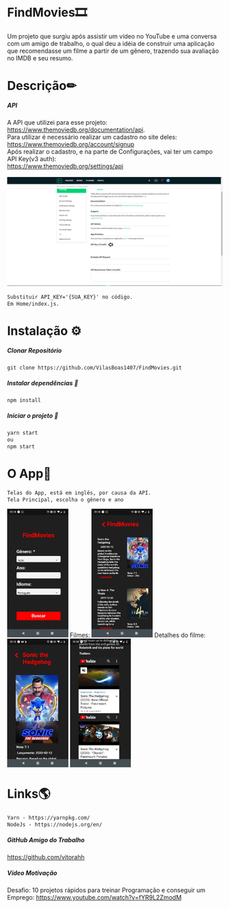 ﻿#                                                       FindMovies🎞
 
 Um projeto que surgiu após assistir um vídeo no YouTube e uma conversa com um amigo de trabalho, o qual deu a idéia de construir uma aplicação que recomendasse um filme a partir de um gênero, trazendo sua avaliação no IMDB e seu resumo.
	
  # Descrição✏
  ##### API
  
  A API que utilizei para esse projeto: https://www.themoviedb.org/documentation/api. <br>
Para utilizar é necessário realizar um cadastro no site deles:
https://www.themoviedb.org/account/signup <br>
Após realizar o cadastro, e na parte de Configurações, vai ter um campo API Key(v3 auth):<br>
https://www.themoviedb.org/settings/api <br>
<br>
<img src="git.png"> 

	Substituir API_KEY='{SUA_KEY}' no código.
	Em Home/index.js.
	

  # Instalação ⚙
  ##### Clonar Repositório
	git clone https://github.com/VilasBoas1407/FindMovies.git
	
 ##### Instalar dependências 📀
 	npm install 
	
 ##### Iniciar o projeto 📱
 	yarn start
	ou
	npm start

# O App📱
	Telas do App, está em inglês, por causa da API.
	Tela Principal, escolha o gênero e ano
<img src="assets/tela_login.jfif" height="300">
	Filmes:
<img src="assets/lista_filmes.jfif" height="300">
	Detalhes do filme:
<img src="assets/detalhes.jfif" height="300">
<img src="assets/youtube.jfif" height="300">

# Links🌎
	Yarn - https://yarnpkg.com/	
	NodeJs - https://nodejs.org/en/
##### GitHub Amigo do Trabalho	
https://github.com/vitorahh

 ##### Vídeo Motivação
  Desafio: 10 projetos rápidos para treinar Programação e conseguir um Emprego:	https://www.youtube.com/watch?v=fYR9L2ZmodM
